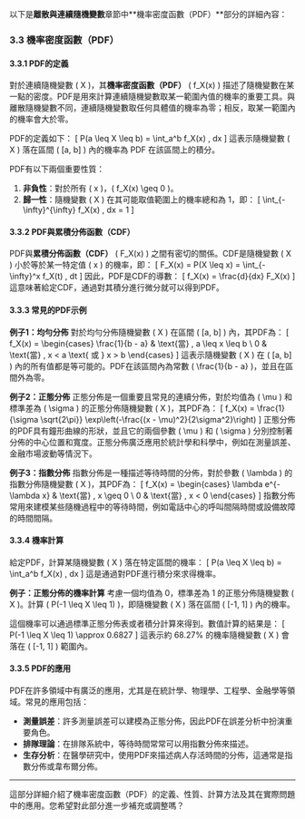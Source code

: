 以下是**離散與連續隨機變數**章節中**機率密度函數（PDF）**部分的詳細內容：

### 3.3 機率密度函數（PDF）

#### 3.3.1 PDF的定義
對於連續隨機變數 \( X \)，其**機率密度函數（PDF）** \( f_X(x) \) 描述了隨機變數在某一點的密度。PDF是用來計算連續隨機變數取某一範圍內值的機率的重要工具。與離散隨機變數不同，連續隨機變數取任何具體值的機率為零；相反，取某一範圍內的機率會大於零。

PDF的定義如下：
\[
P(a \leq X \leq b) = \int_a^b f_X(x) \, dx
\]
這表示隨機變數 \( X \) 落在區間 \( [a, b] \) 內的機率為 PDF 在該區間上的積分。

PDF有以下兩個重要性質：
1. **非負性**：對於所有 \( x \)，\( f_X(x) \geq 0 \)。
2. **歸一性**：隨機變數 \( X \) 在其可能取值範圍上的機率總和為 1，即：
\[
\int_{-\infty}^{\infty} f_X(x) \, dx = 1
\]

#### 3.3.2 PDF與累積分佈函數（CDF）

PDF與**累積分佈函數（CDF）** \( F_X(x) \) 之間有密切的關係。CDF是隨機變數 \( X \) 小於等於某一特定值 \( x \) 的機率，即：
\[
F_X(x) = P(X \leq x) = \int_{-\infty}^x f_X(t) \, dt
\]
因此，PDF是CDF的導數：
\[
f_X(x) = \frac{d}{dx} F_X(x)
\]
這意味著給定CDF，通過對其積分進行微分就可以得到PDF。

#### 3.3.3 常見的PDF示例

**例子1：均勻分佈**
對於均勻分佈隨機變數 \( X \) 在區間 \( [a, b] \) 內，其PDF為：
\[
f_X(x) = \begin{cases}
\frac{1}{b - a} & \text{當} \, a \leq x \leq b \\
0 & \text{當} \, x < a \text{ 或 } x > b
\end{cases}
\]
這表示隨機變數 \( X \) 在 \( [a, b] \) 內的所有值都是等可能的。PDF在該區間內為常數 \( \frac{1}{b - a} \)，並且在區間外為零。

**例子2：正態分佈**
正態分佈是一個重要且常見的連續分佈，對於均值為 \( \mu \) 和標準差為 \( \sigma \) 的正態分佈隨機變數 \( X \)，其PDF為：
\[
f_X(x) = \frac{1}{\sigma \sqrt{2\pi}} \exp\left(-\frac{(x - \mu)^2}{2\sigma^2}\right)
\]
正態分佈的PDF具有鐘形曲線的形狀，並且它的兩個參數 \( \mu \) 和 \( \sigma \) 分別控制著分佈的中心位置和寬度。正態分佈廣泛應用於統計學和科學中，例如在測量誤差、金融市場波動等情況下。

**例子3：指數分佈**
指數分佈是一種描述等待時間的分佈，對於參數 \( \lambda \) 的指數分佈隨機變數 \( X \)，其PDF為：
\[
f_X(x) = \begin{cases}
\lambda e^{-\lambda x} & \text{當} \, x \geq 0 \\
0 & \text{當} \, x < 0
\end{cases}
\]
指數分佈常用來建模某些隨機過程中的等待時間，例如電話中心的呼叫間隔時間或設備故障的時間間隔。

#### 3.3.4 機率計算

給定PDF，計算某隨機變數 \( X \) 落在特定區間的機率：
\[
P(a \leq X \leq b) = \int_a^b f_X(x) \, dx
\]
這是通過對PDF進行積分來求得機率。

**例子：正態分佈的機率計算**
考慮一個均值為 0，標準差為 1 的正態分佈隨機變數 \( X \)。計算 \( P(-1 \leq X \leq 1) \)，即隨機變數 \( X \) 落在區間 \( [-1, 1] \) 內的機率。

這個機率可以通過標準正態分佈表或者積分計算來得到。數值計算的結果是：
\[
P(-1 \leq X \leq 1) \approx 0.6827
\]
這表示約 68.27% 的機率隨機變數 \( X \) 會落在 \( [-1, 1] \) 範圍內。

#### 3.3.5 PDF的應用

PDF在許多領域中有廣泛的應用，尤其是在統計學、物理學、工程學、金融學等領域。常見的應用包括：
- **測量誤差**：許多測量誤差可以建模為正態分佈，因此PDF在誤差分析中扮演重要角色。
- **排隊理論**：在排隊系統中，等待時間常常可以用指數分佈來描述。
- **生存分析**：在醫學研究中，使用PDF來描述病人存活時間的分佈，這通常是指數分佈或韋布爾分佈。

---

這部分詳細介紹了機率密度函數（PDF）的定義、性質、計算方法及其在實際問題中的應用。您希望對此部分進一步補充或調整嗎？